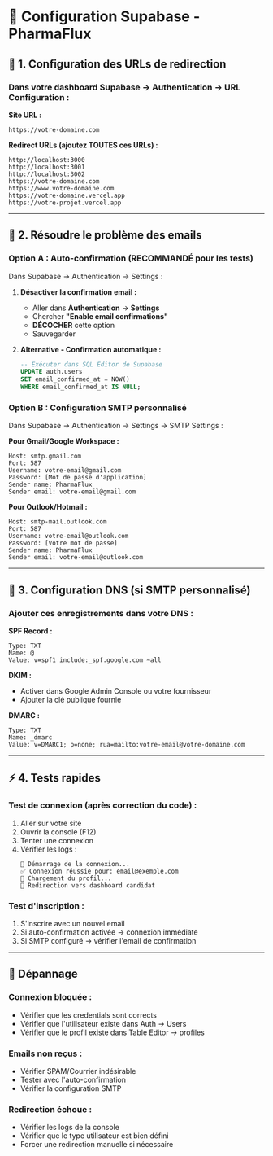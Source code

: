# 🔧 Configuration Supabase - PharmaFlux

## 📧 **1. Configuration des URLs de redirection**

### Dans votre dashboard Supabase → Authentication → URL Configuration :

**Site URL :**
```
https://votre-domaine.com
```

**Redirect URLs (ajoutez TOUTES ces URLs) :**
```
http://localhost:3000
http://localhost:3001
http://localhost:3002
https://votre-domaine.com
https://www.votre-domaine.com
https://votre-domaine.vercel.app
https://votre-projet.vercel.app
```

---

## 📧 **2. Résoudre le problème des emails**

### Option A : Auto-confirmation (RECOMMANDÉ pour les tests)

Dans Supabase → Authentication → Settings :

1. **Désactiver la confirmation email :**
   - Aller dans **Authentication** → **Settings**
   - Chercher **"Enable email confirmations"**
   - **DÉCOCHER** cette option
   - Sauvegarder

2. **Alternative - Confirmation automatique :**
   ```sql
   -- Exécuter dans SQL Editor de Supabase
   UPDATE auth.users
   SET email_confirmed_at = NOW()
   WHERE email_confirmed_at IS NULL;
   ```

### Option B : Configuration SMTP personnalisé

Dans Supabase → Authentication → Settings → SMTP Settings :

**Pour Gmail/Google Workspace :**
```
Host: smtp.gmail.com
Port: 587
Username: votre-email@gmail.com
Password: [Mot de passe d'application]
Sender name: PharmaFlux
Sender email: votre-email@gmail.com
```

**Pour Outlook/Hotmail :**
```
Host: smtp-mail.outlook.com
Port: 587
Username: votre-email@outlook.com
Password: [Votre mot de passe]
Sender name: PharmaFlux
Sender email: votre-email@outlook.com
```

---

## 🔐 **3. Configuration DNS (si SMTP personnalisé)**

### Ajouter ces enregistrements dans votre DNS :

**SPF Record :**
```
Type: TXT
Name: @
Value: v=spf1 include:_spf.google.com ~all
```

**DKIM :**
- Activer dans Google Admin Console ou votre fournisseur
- Ajouter la clé publique fournie

**DMARC :**
```
Type: TXT
Name: _dmarc
Value: v=DMARC1; p=none; rua=mailto:votre-email@votre-domaine.com
```

---

## ⚡ **4. Tests rapides**

### Test de connexion (après correction du code) :
1. Aller sur votre site
2. Ouvrir la console (F12)
3. Tenter une connexion
4. Vérifier les logs :
   ```
   🚀 Démarrage de la connexion...
   ✅ Connexion réussie pour: email@exemple.com
   🔄 Chargement du profil...
   🎯 Redirection vers dashboard candidat
   ```

### Test d'inscription :
1. S'inscrire avec un nouvel email
2. Si auto-confirmation activée → connexion immédiate
3. Si SMTP configuré → vérifier l'email de confirmation

---

## 🐛 **Dépannage**

### Connexion bloquée :
- Vérifier que les credentials sont corrects
- Vérifier que l'utilisateur existe dans Auth → Users
- Vérifier que le profil existe dans Table Editor → profiles

### Emails non reçus :
- Vérifier SPAM/Courrier indésirable
- Tester avec l'auto-confirmation
- Vérifier la configuration SMTP

### Redirection échoue :
- Vérifier les logs de la console
- Vérifier que le type utilisateur est bien défini
- Forcer une redirection manuelle si nécessaire